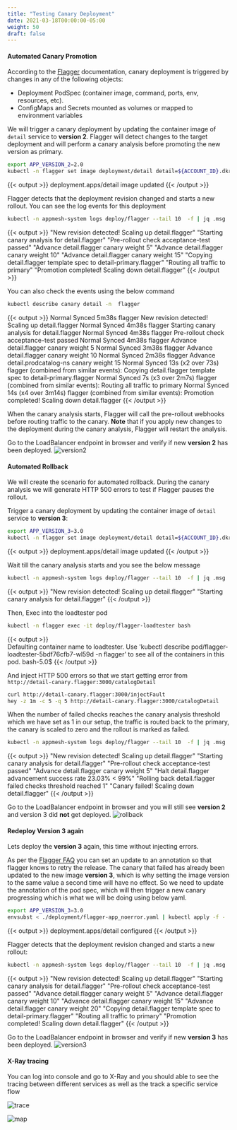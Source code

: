 ```yaml
---
title: "Testing Canary Deployment"
date: 2021-03-18T00:00:00-05:00
weight: 50
draft: false
---
```


#### Automated Canary Promotion

According to the [Flagger](https://docs.flagger.app/tutorials/appmesh-progressive-delivery#automated-canary-promotion) documentation, canary deployment is triggered by changes in any of the following objects:

- Deployment PodSpec (container image, command, ports, env, resources, etc).
- ConfigMaps and Secrets mounted as volumes or mapped to environment variables

We will trigger a canary deployment by updating the container image of `detail` service to **version 2**. Flagger will detect changes to the target deployment and will perform a canary analysis before promoting the new version as primary.

```bash
export APP_VERSION_2=2.0
kubectl -n flagger set image deployment/detail detail=${ACCOUNT_ID}.dkr.ecr.${AWS_REGION}.amazonaws.com/eks-app-mesh-demo/detail:${APP_VERSION_2}
```
{{< output >}}
deployment.apps/detail image updated
{{< /output >}}

Flagger detects that the deployment revision changed and starts a new rollout. You can see the log events for this deployment

```bash 
kubectl -n appmesh-system logs deploy/flagger --tail 10  -f | jq .msg 
```

{{< output >}}
"New revision detected! Scaling up detail.flagger"
"Starting canary analysis for detail.flagger"
"Pre-rollout check acceptance-test passed"
"Advance detail.flagger canary weight 5"
"Advance detail.flagger canary weight 10"
"Advance detail.flagger canary weight 15"
"Copying detail.flagger template spec to detail-primary.flagger"
"Routing all traffic to primary"
"Promotion completed! Scaling down detail.flagger"
{{< /output >}}

You can also check the events using the below command
```bash
kubectl describe canary detail -n  flagger
```

{{< output >}}
  Normal   Synced  5m38s                flagger  New revision detected! Scaling up detail.flagger
  Normal   Synced  4m38s                flagger  Starting canary analysis for detail.flagger
  Normal   Synced  4m38s                flagger  Pre-rollout check acceptance-test passed
  Normal   Synced  4m38s                flagger  Advance detail.flagger canary weight 5
  Normal   Synced  3m38s                flagger  Advance detail.flagger canary weight 10
  Normal   Synced  2m38s                flagger  Advance detail.prodcatalog-ns canary weight 15
  Normal   Synced  13s (x2 over 73s)    flagger  (combined from similar events): Copying detail.flagger template spec to detail-primary.flagger
  Normal   Synced  7s (x3 over 2m7s)  flagger  (combined from similar events): Routing all traffic to primary
  Normal   Synced  14s (x4 over 3m14s)  flagger  (combined from similar events): Promotion completed! Scaling down detail.flagger
{{< /output >}}

When the canary analysis starts, Flagger will call the pre-rollout webhooks before routing traffic to the canary.
**Note** that if you apply new changes to the deployment during the canary analysis, Flagger will restart the analysis.

Go to the LoadBalancer endpoint in browser and verify if new **version 2** has been deployed. 
![version2](/images/app_mesh_flagger/version2.png)

#### Automated Rollback

We will create the scenario for automated rollback. During the canary analysis we will generate HTTP 500 errors to test if Flagger pauses the rollout.

Trigger a canary deployment by updating the container image of `detail` service to **version 3**:

```bash
export APP_VERSION_3=3.0
kubectl -n flagger set image deployment/detail detail=${ACCOUNT_ID}.dkr.ecr.${AWS_REGION}.amazonaws.com/eks-app-mesh-demo/detail:${APP_VERSION_3}
```
{{< output >}}
deployment.apps/detail image updated
{{< /output >}}

Wait till the canary analysis starts and you see the below message
```bash
kubectl -n appmesh-system logs deploy/flagger --tail 10  -f | jq .msg
```
{{< output >}}
"New revision detected! Scaling up detail.flagger"
"Starting canary analysis for detail.flagger"
{{< /output >}}

Then, Exec into the loadtester pod
```bash
kubectl -n flagger exec -it deploy/flagger-loadtester bash
```
{{< output >}}  
Defaulting container name to loadtester.
Use 'kubectl describe pod/flagger-loadtester-5bdf76cfb7-wl59d -n flagger' to see all of the containers in this pod.
bash-5.0$ 
{{< /output >}}

And inject HTTP 500 errors so that we start getting error from `http://detail-canary.flagger:3000/catalogDetail`

```bash
curl http://detail-canary.flagger:3000/injectFault
hey -z 1m -c 5 -q 5 http://detail-canary.flagger:3000/catalogDetail
```

When the number of failed checks reaches the canary analysis threshold which we have set as 1 in our setup, the traffic is routed back to the primary, the canary is scaled to zero and the rollout is marked as failed.

```bash
kubectl -n appmesh-system logs deploy/flagger --tail 10  -f | jq .msg
```

{{< output >}}
"New revision detected! Scaling up detail.flagger"
"Starting canary analysis for detail.flagger"
"Pre-rollout check acceptance-test passed"
"Advance detail.flagger canary weight 5"
"Halt detail.flagger advancement success rate 23.03% < 99%"
"Rolling back detail.flagger failed checks threshold reached 1"
"Canary failed! Scaling down detail.flagger"
{{< /output >}}

Go to the LoadBalancer endpoint in browser and you will still see **version 2** and version 3 did **not** get deployed. 
![rollback](/images/app_mesh_flagger/version2.png)

#### Redeploy Version 3 again

Lets deploy the **version 3** again, this time without injecting errors. 

As per the [Flagger FAQ](https://docs.flagger.app/faq#how-to-retry-a-failed-release) you can set an update to an annotation so that flagger knows to retry the release. 
The canary that failed has already been updated to the new image **version 3**, which is why setting the image version to the same value a second time will have no effect. So we need to update the annotation of the pod spec, which will then trigger a new canary progressing which is what we will be doing using below yaml.

```bash
export APP_VERSION_3=3.0
envsubst < ./deployment/flagger-app_noerror.yaml | kubectl apply -f -
```
{{< output >}}
deployment.apps/detail configured
{{< /output >}}

Flagger detects that the deployment revision changed and starts a new rollout:

```bash
kubectl -n appmesh-system logs deploy/flagger --tail 10  -f | jq .msg
```

{{< output >}}
"New revision detected! Scaling up detail.flagger"
"Starting canary analysis for detail.flagger"
"Pre-rollout check acceptance-test passed"
"Advance detail.flagger canary weight 5"
"Advance detail.flagger canary weight 10"
"Advance detail.flagger canary weight 15"
"Advance detail.flagger canary weight 20"
"Copying detail.flagger template spec to detail-primary.flagger"
"Routing all traffic to primary"
"Promotion completed! Scaling down detail.flagger"
{{< /output >}}

Go to the LoadBalancer endpoint in browser and verify if new **version 3** has been deployed.
![version3](/images/app_mesh_flagger/version3.png)

#### X-Ray tracing

You can log into console and go to X-Ray and you should able to see the tracing between different services as well as the track a specific service flow

![trace](/images/app_mesh_flagger/traceview.png)

![map](/images/app_mesh_flagger/mapview.png)

